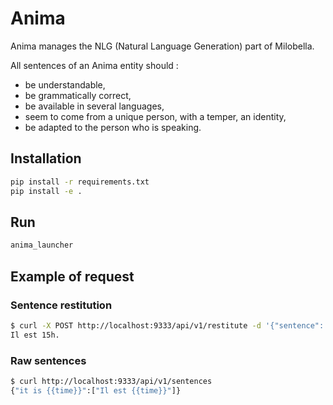 # Anima
Anima manages the NLG (Natural Language Generation) part of Milobella.

All sentences of an Anima entity should :
- be understandable,
- be grammatically correct,
- be available in several languages,
- seem to come from a unique person, with a temper, an identity,
- be adapted to the person who is speaking.

## Installation
```bash
pip install -r requirements.txt
pip install -e .
```

## Run
```bash
anima_launcher
```

## Example of request

### Sentence restitution
```bash
$ curl -X POST http://localhost:9333/api/v1/restitute -d '{"sentence": "It is {{time}}", "params": [{"name": "time", "type": "time", "value": "15h"}]}'
Il est 15h.
```

### Raw sentences
```bash
$ curl http://localhost:9333/api/v1/sentences
{"it is {{time}}":["Il est {{time}}"]}
```
